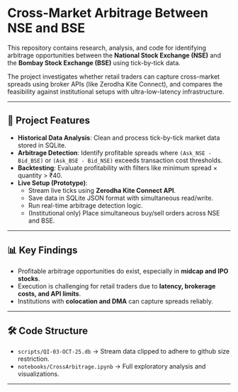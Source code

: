 # Cross-Market Arbitrage Between NSE and BSE  

This repository contains research, analysis, and code for identifying arbitrage opportunities between the **National Stock Exchange (NSE)** and the **Bombay Stock Exchange (BSE)** using tick-by-tick data.  

The project investigates whether retail traders can capture cross-market spreads using broker APIs (like Zerodha Kite Connect), and compares the feasibility against institutional setups with ultra-low-latency infrastructure.  

---

## 🚀 Project Features  
- **Historical Data Analysis**: Clean and process tick-by-tick market data stored in SQLite.  
- **Arbitrage Detection**: Identify profitable spreads where `(Ask_NSE - Bid_BSE)` or `(Ask_BSE - Bid_NSE)` exceeds transaction cost thresholds.  
- **Backtesting**: Evaluate profitability with filters like minimum spread × quantity > ₹40.  
- **Live Setup (Prototype)**:  
  - Stream live ticks using **Zerodha Kite Connect API**.  
  - Save data in SQLite JSON format with simultaneous read/write.  
  - Run real-time arbitrage detection logic.  
  - (Institutional only) Place simultaneous buy/sell orders across NSE and BSE.  

---

## 📊 Key Findings  
- Profitable arbitrage opportunities do exist, especially in **midcap and IPO stocks**.  
- Execution is challenging for retail traders due to **latency, brokerage costs, and API limits**.  
- Institutions with **colocation and DMA** can capture spreads reliably.  

---

## 🛠️ Code Structure  
- `scripts/QI-03-OCT-25.db` → Stream data clipped to adhere to github size restriction.  
- `notebooks/CrossArbitrage.ipynb` → Full exploratory analysis and visualizations. 

---
